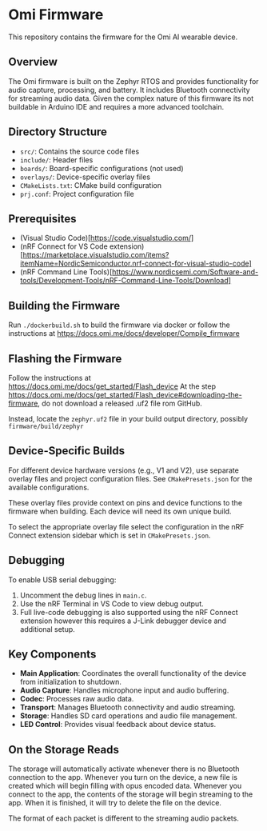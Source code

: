 # Omi Firmware

This repository contains the firmware for the Omi AI wearable device.

## Overview

The Omi firmware is built on the Zephyr RTOS and provides functionality for audio capture, processing, and battery. It includes Bluetooth connectivity for streaming audio data. Given the complex nature of this firmware its not buildable in Arduino IDE and requires a more advanced toolchain.

## Directory Structure

- `src/`: Contains the source code files
- `include/`: Header files
- `boards/`: Board-specific configurations (not used)
- `overlays/`: Device-specific overlay files
- `CMakeLists.txt`: CMake build configuration
- `prj.conf`: Project configuration file

## Prerequisites

- (Visual Studio Code)[https://code.visualstudio.com/]
- (nRF Connect for VS Code extension)[https://marketplace.visualstudio.com/items?itemName=NordicSemiconductor.nrf-connect-for-visual-studio-code]
- (nRF Command Line Tools)[https://www.nordicsemi.com/Software-and-tools/Development-Tools/nRF-Command-Line-Tools/Download]

## Building the Firmware

Run `./dockerbuild.sh` to build the firmware via docker
or follow the instructions at https://docs.omi.me/docs/developer/Compile_firmware



## Flashing the Firmware

Follow the instructions at https://docs.omi.me/docs/get_started/Flash_device
At the step https://docs.omi.me/docs/get_started/Flash_device#downloading-the-firmware, do not download a released .uf2 file rom GitHub.

Instead, locate the `zephyr.uf2` file in your build output directory, possibly `firmware/build/zephyr`

## Device-Specific Builds

For different device hardware versions (e.g., V1 and V2), use separate overlay files and project configuration files. See `CMakePresets.json` for the available configurations.

These overlay files provide context on pins and device functions to the firmware when building. Each device will need its own unique build.

To select the appropriate overlay file select the configuration in the nRF Connect extension sidebar which is set in `CMakePresets.json`.

## Debugging

To enable USB serial debugging:

1. Uncomment the debug lines in `main.c`.
2. Use the nRF Terminal in VS Code to view debug output.
3. Full live-code debugging is also supported using the nRF Connect extension however this requires a J-Link debugger device and additional setup.

## Key Components

- **Main Application**: Coordinates the overall functionality of the device from initialization to shutdown.
- **Audio Capture**: Handles microphone input and audio buffering.
- **Codec**: Processes raw audio data.
- **Transport**: Manages Bluetooth connectivity and audio streaming.
- **Storage**: Handles SD card operations and audio file management.
- **LED Control**: Provides visual feedback about device status.

## On the Storage Reads

The storage will automatically activate whenever there is no Bluetooth connection to the app. Whenever you turn on the device, a new file is created which
will begin filling with opus encoded data. Whenever you connect to the app, the contents of the storage will begin streaming to the app. When it is finished, it will try to delete the file on the device.

The format of each packet is different to the streaming audio packets.

